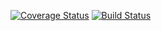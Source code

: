 [![Coverage Status](https://coveralls.io/repos/github/vartika99/IS219-CSVReader/badge.svg?branch=master)](https://coveralls.io/github/vartika99/IS219-CSVReader?branch=master)
[![Build Status](https://travis-ci.org/vartika99/IS219-CSVReader.svg?branch=master)](https://travis-ci.org/vartika99/IS219-CSVReader)